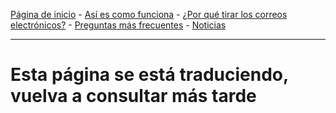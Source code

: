 [Página de inicio](https://gh.disposable-mailbox.eu/es/) - [Así es como funciona](https://gh.disposable-mailbox.eu/es/about.html) - [¿Por qué tirar los correos electrónicos?](https://gh.disposable-mailbox.eu/es/why.html) - [Preguntas más frecuentes](https://gh.disposable-mailbox.eu/es/FAQ.html) - [Noticias](https://gh.disposable-mailbox.eu/es/news.html) 

---

# Esta página se está traduciendo, vuelva a consultar más tarde
